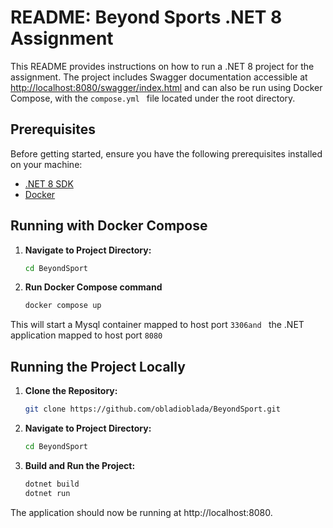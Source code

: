 # README: Beyond Sports .NET 8 Assignment

This README provides instructions on how to run a .NET 8 project for the assignment. The project includes Swagger documentation accessible at [http://localhost:8080/swagger/index.html](http://localhost:8080/swagger/index.html) and can also be run using Docker Compose, with the   ```compose.yml ``` file located under the root directory.

## Prerequisites

Before getting started, ensure you have the following prerequisites installed on your machine:

- [.NET 8 SDK](https://dotnet.microsoft.com/download)
- [Docker](https://www.docker.com/get-started)


## Running with Docker Compose

1. **Navigate to Project Directory:**

   ```bash
   cd BeyondSport

2. **Run Docker Compose command**

   ```bash
   docker compose up

  This will start a Mysql container mapped to host port ```3306and ``` the .NET application mapped to host port  ```8080 ```


## Running the Project Locally

1. **Clone the Repository:**

   ```bash
   git clone https://github.com/obladioblada/BeyondSport.git

2. **Navigate to Project Directory:**

   ```bash
   cd BeyondSport

3. **Build and Run the Project:**

   ```bash
   dotnet build
   dotnet run

  The application should now be running at http://localhost:8080.




